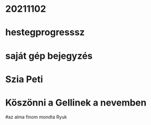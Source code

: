 # 20211102
# hestegprogresssz
# saját gép bejegyzés
# Szia Peti
# Köszönni a Gellinek a nevemben
#az alma finom mondta Ryuk
